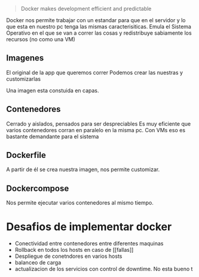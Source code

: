 > Docker makes development efficient and predictable

Docker nos permite trabajar con un estandar para que en el servidor y lo que esta en nuestro pc tenga las mismas caracterisiticas. 
Emula el Sistema Operativo en el que se van a correr las cosas y redistribuye sabiamente los recursos (no como una VM)

## Imagenes 
El original de la app que queremos correr
Podemos crear las nuestras y customizarlas

Una imagen esta constuida en capas.
## Contenedores
Cerrado y aislados, pensados para ser despreciables
Es muy eficiente que varios contenedores corran en paralelo en la misma pc. Con VMs eso es bastante demandante para el sistema

## Dockerfile
A partir de él se crea nuestra imagen, nos permite customizar.

## Dockercompose
Nos permite ejecutar varios contenedores al mismo tiempo.


# Desafios de implementar docker 
- Conectividad entre contenedores entre diferentes maquinas
- Rollback en todos los hosts en caso de [[fallas]] 
- Despliegue de conetndores en varios hosts 
- balanceo de carga 
- actualizacion de los servicios con control de downtime. No esta bueno t